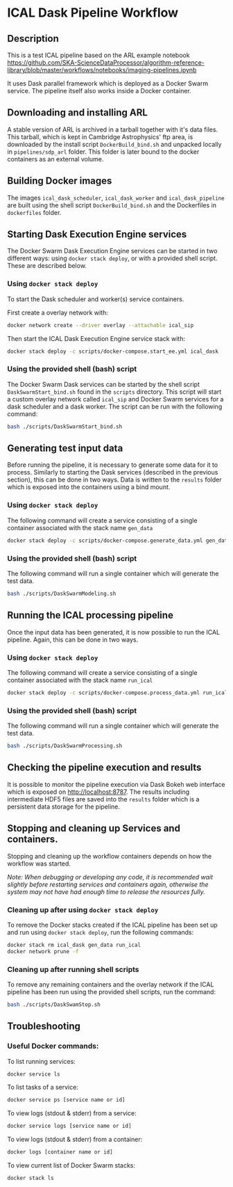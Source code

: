 # ICAL Dask Pipeline Workflow

## Description

This is a test ICAL pipeline based on the ARL example notebook
<https://github.com/SKA-ScienceDataProcessor/algorithm-reference-library/blob/master/workflows/notebooks/imaging-pipelines.ipynb>

It uses Dask parallel framework which is deployed as a Docker Swarm service.
The pipeline itself also works inside a Docker container.

## Downloading and installing ARL

A stable version of ARL is archived in a tarball together with it's data files.
This tarball, which is kept in Cambridge Astrophysics' ftp area, is downloaded
by the install script `DockerBuild_bind.sh` and unpacked locally in
`pipelines/sdp_arl` folder. This folder is later bound to the docker
containers as an external volume.

## Building Docker images

The images `ical_dask_scheduler`, `ical_dask_worker` and `ical_dask_pipeline`
are built using the shell script `DockerBuild_bind.sh` and the Dockerfiles
in `dockerfiles` folder.

## Starting Dask Execution Engine services

The Docker Swarm Dask Execution Engine services can be started in two different
ways: using `docker stack deploy`, or with a provided shell script. These
are described below.

### Using `docker stack deploy`

To start the Dask scheduler and worker(s) service containers.

First create a overlay network with:

```bash
docker network create --driver overlay --attachable ical_sip
```

Then start the ICAL Dask Execution Engine service stack with:

```bash
docker stack deploy -c scripts/docker-compose.start_ee.yml ical_dask
```

### Using the provided shell (bash) script

The Docker Swarm Dask services can be started by the shell script
`DaskSwarmStart_bind.sh` found in the `scripts` directory. This script will
start a custom overlay network called `ical_sip` and Docker Swarm services for
a dask scheduler and a dask worker. The script can be run with the following
command:

```bash
bash ./scripts/DaskSwarmStart_bind.sh
```

## Generating test input data

Before running the pipeline, it is necessary to generate some data for it to
process. Similarly to starting the Dask services (described in the previous
section), this can be done in two ways. Data is written to the `results`
folder which is exposed into the containers using a bind mount.


### Using `docker stack deploy`

The following command will create a service consisting of a single container
associated with the stack name `gen_data`

```bash
docker stack deploy -c scripts/docker-compose.generate_data.yml gen_data
```

### Using the provided shell (bash) script

The following command will run a single container which will generate the test
data.

```bash
bash ./scripts/DaskSwarmModeling.sh
```

## Running the ICAL processing pipeline

Once the input data has been generated, it is now possible to run the
ICAL pipeline. Again, this can be done in two ways.

### Using `docker stack deploy`

The following command will create a service consisting of a single container
associated with the stack name `run_ical`

```bash
docker stack deploy -c scripts/docker-compose.process_data.yml run_ical
```

### Using the provided shell (bash) script

The following command will run a single container which will generate the test
data.

```bash
bash ./scripts/DaskSwarmProcessing.sh
```

## Checking the pipeline execution and results

It is possible to monitor the pipeline execution via Dask Bokeh web
interface which is exposed on <http://localhost:8787>. The results including
intermediate HDF5 files are saved into the `results` folder which is a
persistent data storage for the pipeline.

## Stopping and cleaning up Services and containers.

Stopping and cleaning up the workflow containers depends on how the workflow
was started.

*Note: When debugging or developing any code, it is recommended wait slightly
before restarting services and containers again, otherwise the system may not
have had enough time to release the resources fully.*

### Cleaning up after using `docker stack deploy`

To remove the Docker stacks created if the ICAL pipeline has been set up and
run using `docker stack deploy`, run the following commands:

```bash
docker stack rm ical_dask gen_data run_ical
docker network prune -f
```

### Cleaning up after running shell scripts

To remove any remaining containers and the overlay network if the ICAL
pipeline has been run using the provided shell scripts, run the command:

```bash
bash ./scripts/DaskSwamStop.sh
```

## Troubleshooting


### Useful Docker commands:

To list running services:

```bash
docker service ls
```

To list tasks of a service:

```bash
docker service ps [service name or id]
```

To view logs (stdout & stderr) from a service:

```bash
docker service logs [service name or id]
```

To view logs (stdout & stderr) from a container:


```bash
docker logs [container name or id]
```

To view current list of Docker Swarm stacks:

```bash
docker stack ls
```
